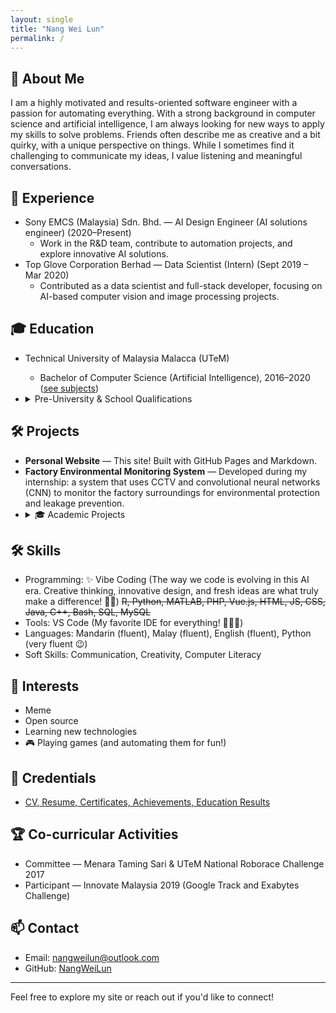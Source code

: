 ```yaml
---
layout: single
title: "Nang Wei Lun"
permalink: /
---
```


## 👋 About Me

I am a highly motivated and results-oriented software engineer with a passion for automating everything. With a strong background in computer science and artificial intelligence, I am always looking for new ways to apply my skills to solve problems. Friends often describe me as creative and a bit quirky, with a unique perspective on things. While I sometimes find it challenging to communicate my ideas, I value listening and meaningful conversations.

## 💼 Experience
- Sony EMCS (Malaysia) Sdn. Bhd. — AI Design Engineer (AI solutions engineer) (2020–Present)
  - Work in the R&D team, contribute to automation projects, and explore innovative AI solutions.
- Top Glove Corporation Berhad — Data Scientist (Intern) (Sept 2019 – Mar 2020)
  - Contributed as a data scientist and full-stack developer, focusing on AI-based computer vision and image processing projects.

## 🎓 Education
- Technical University of Malaysia Malacca (UTeM)
  - Bachelor of Computer Science (Artificial Intelligence), 2016–2020 ([see subjects](utem-subjects/))
- <details>
    <summary>Pre-University & School Qualifications</summary>

    <ul>
      <li>STPM: Sijil Tinggi Persekolahan Malaysia (Malaysian Higher School Certificate, pre-university qualification)</li>
      <li>SPM: Sijil Pelajaran Malaysia (Malaysian Certificate of Education, secondary school qualification)</li>
      <li>PMR: Penilaian Menengah Rendah (Lower Secondary Assessment, lower secondary school qualification)</li>
      <li>UPSR: Ujian Pencapaian Sekolah Rendah (Primary School Achievement Test, primary school qualification)</li>
    </ul>

  </details>

## 🛠️ Projects
- **Personal Website** — This site! Built with GitHub Pages and Markdown.
- **Factory Environmental Monitoring System** — Developed during my internship: a system that uses CCTV and convolutional neural networks (CNN) to monitor the factory surroundings for environmental protection and leakage prevention.
- <details>
  <summary>🎓 Academic Projects</summary>
    <ul>
      <li><b>Replication of LipNet Model Using TensorFlow</b> — <i>Final Year Project</i>.<br>
        A software that uses a camera to perform lipreading without sound input, based on the LipNet model. Built for research and to help communication in noisy environments, including dataset creation for training/testing.<br>
        <b>Programming Language:</b> Python<br>
        <b>Systems:</b> Ubuntu<br>
        <b>Hardware and Tools:</b> Laptop with Nvidia GEFORCE 940M, laptop's camera<br>
        <b>Software Development Tools:</b> Visual Studio Code, OpenCV, NVIDIA CUDA, Keras API Tensorflow
      </li>
      <li><a href="https://github.com/NangWeiLun/Auto-Farming-Robot">Auto Farming Robot</a> — <i>Workshop 2</i>.<br>
        A prototype robot with an arm and camera that can automatically plant and harvest crops in a vertical farm, using IoT, computer vision, and remote control via Python and Google Cloud.<br>
        <b>Programming Language:</b> Python<br>
        <b>Systems:</b> ev3dev Debian, System Management Bus, Google Cloud Platform, Remote Python Call, Windows 10<br>
        <b>Hardware and Tools:</b> Lego Mindstorm EV3, TETRIX, HiTechnic, Phone Camera, Laptop for RPyC administration<br>
        <b>Software Development Tools:</b> Visual Studio Code, OpenCV, Android IPWebCam, Google Cloud Vision API, Keras API Tensorflow
      </li>
      <li><a href="https://github.com/NangWeiLun/genetic-algorithm-employee-assignment">Genetic Algorithm Employee Assignment</a> — <i>Evolutionary Computing</i>.<br>
        A C++ terminal software that uses a genetic algorithm to assign employees to a project, aiming to minimize salary payout and maximize efficiency.<br>
        <b>Programming Language:</b> C++<br>
        <b>Systems:</b> Windows 10<br>
        <b>Software Development Tools:</b> Visual Studio
      </li>
      <li><a href="https://github.com/NangWeiLun/Smartphone-Inventory-System">Smartphone Inventory System</a> — <i>Object Oriented Programming</i>.<br>
        A system to help calculate price, store records in a database, and run transactions efficiently.<br>
        <b>Programming Language:</b> Java, SQL<br>
        <b>Systems:</b> Windows 10, Relational Database Management System (Apache Derby)<br>
        <b>Software Development Tools:</b> Eclipse, Apache Derby
      </li>
      <li><a href="https://github.com/NangWeiLun/Online-Police-Reporting-System">Online Police Reporting System</a> — <i>Workshop 1</i>.<br>
        A desktop application that helps police store report data, share to all police stations, and analyze cases. This system also lets residents file police reports without going to a police station.<br>
        <b>Programming Language:</b> C++, SQL<br>
        <b>Systems:</b> Windows 10, Relational Database Management System (MySQL)<br>
        <b>Hardware and Tools:</b> Localhost server on laptop<br>
        <b>Software Development Tools:</b> QtCreator (Qt Quick 2), MySQL Workbench, Visual Studio
      </li>
    </ul>
  </details>

## 🛠️ Skills
- Programming: ✨ Vibe Coding (The way we code is evolving in this AI era. Creative thinking, innovative design, and fresh ideas are what truly make a difference! 🤖💡) ~~R, Python, MATLAB, PHP, Vue.js, HTML, JS, CSS, Java, C++, Bash, SQL, MySQL~~ 
- Tools: VS Code (My favorite IDE for everything! 🧑‍💻🤖) 
- Languages: Mandarin (fluent), Malay (fluent), English (fluent), Python (very fluent 😉)
- Soft Skills: Communication, Creativity, Computer Literacy

## 🌱 Interests
- Meme
- Open source
- Learning new technologies
- 🎮 Playing games (and automating them for fun!)

## 🏅 Credentials
- [CV, Resume, Certificates, Achievements, Education Results](https://drive.google.com/drive/folders/18cg70kzkl-qMBUOECBiSFnaA59iBEiNe?usp=drive_link)

## 🏆 Co-curricular Activities
- Committee — Menara Taming Sari & UTeM National Roborace Challenge 2017
- Participant — Innovate Malaysia 2019 (Google Track and Exabytes Challenge)

## 📫 Contact
- Email: [nangweilun@outlook.com](mailto:nangweilun@outlook.com)
- GitHub: [NangWeiLun](https://github.com/NangWeiLun)

---

Feel free to explore my site or reach out if you'd like to connect!
